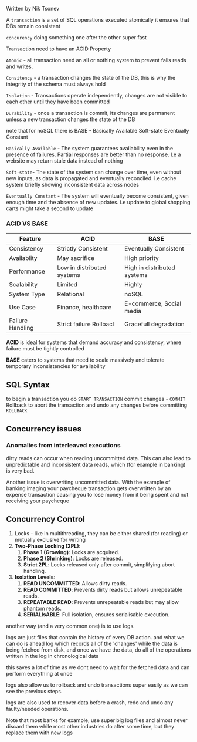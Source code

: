 Written by Nik Tsonev

A `transaction` is a set of SQL operations executed atomically
it ensures that DBs remain consistent 

`concurency` doing something one after the other super fast

Transaction need to have an ACID Property

`Atomic` - all transaction need an all or nothing system to prevent falls reads and writes.

`Consitency`  -  a transaction changes the state of the DB, this is why the integrity of the schema must always hold

`Isolation` - Transactions operate independently, changes are not visible to each other until they have been committed 

`Durability` - once a transaction is commit, its changes are permanent unless a new transaction changes the state of the DB

note that for noSQL there is BASE - Basically Available Soft-state Eventually Constant

`Basically Available` - The system guarantees availability even in the presence of failures. Partial responses are better than no response. I.e a website may return stale data instead of nothing

`Soft-state`- The state of the system can change over time, even without new inputs, as data is propagated and eventually reconciled. i.e cache system briefly showing inconsistent data across nodes 

`Eventually Constant` - The system will eventually become consistent, given enough time and the absence of new updates. i.e update to global shopping carts might take a second to update 

### ACID VS BASE



| Feature          | ACID                       | BASE                        |
| ---------------- | -------------------------- | --------------------------- |
| Consistency      | Strictly Consistent        | Eventually Consistent       |
| Availablity      | May sacrifice              | High priority               |
| Performance      | Low in distributed systems | High in distributed systems |
| Scalability      | Limited                    | Highly                      |
| System Type      | Relational                 | noSQL                       |
| Use Case         | Finance, healthcare        | E-commerce, Social media    |
| Failure Handling | Strict failure Rollbacl    | Gracefull degradation       |

**ACID** is ideal for systems that demand accuracy and consistency, where failure must be tightly controlled

**BASE** caters to systems that need to scale massively and tolerate temporary inconsistencies for availability
## SQL Syntax

to begin a transaction you do `START TRANSACTION`
commit changes - `COMMIT`
Rollback to abort the transaction and undo any changes before committing `ROLLBACK`

## Concurrency issues 
### Anomalies from interleaved executions

dirty reads can occur when reading uncommitted data. This can also lead to unpredictable and inconsistent data reads, which (for example in banking) is very bad. 

Another issue is overwriting uncommitted data. With the example of banking imaging your paycheque transaction gets overwritten by an expense transaction causing you to lose money from it being spent and not receiving your paycheque 

## Concurrency Control 

1. Locks - like in multithreading, they can be either shared (for reading) or mutually exclusive for writing
2. **Two-Phase Locking (2PL)**:
	1. **Phase 1 (Growing)**: Locks are acquired.
	2. **Phase 2 (Shrinking)**: Locks are released.
	3. **Strict 2PL**: Locks released only after commit, simplifying abort handling.
3. **Isolation Levels**:
	1. **READ UNCOMMITTED**: Allows dirty reads.
	2. **READ COMMITTED**: Prevents dirty reads but allows unrepeatable reads.
	3. **REPEATABLE READ**: Prevents unrepeatable reads but may allow phantom reads.
	4. **SERIALIsABLE**: Full isolation, ensures serialisable execution.

another way (and a very common one) is to use logs. 

logs are just files that contain the history of every DB action. and what we can do is ahead log which records all of the 'changes' while the data is being fetched from disk, and once we have the data, do all of the operations written in the log in chronological data 

this saves a lot of time as we dont need to wait for the fetched data and can perform everything at once

logs also allow us to rollback and undo transactions super easily as we can see the previous steps. 


logs are also used to recover data before a crash, redo and undo any faulty/needed operations. 

Note that most banks for example, use super big log files and almost never discard them while most other industries do after some time, but they replace them with new logs




